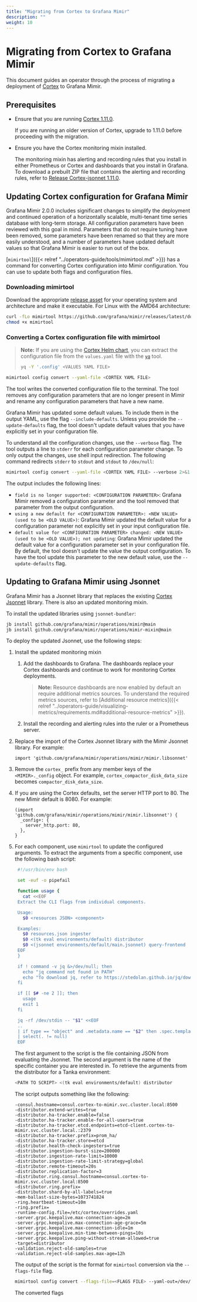 ```yaml
---
title: "Migrating from Cortex to Grafana Mimir"
description: ""
weight: 10
---
```


# Migrating from Cortex to Grafana Mimir

This document guides an operator through the process of migrating a deployment of [Cortex](https://cortexmetrics.io/) to Grafana Mimir.

## Prerequisites

- Ensure that you are running [Cortex 1.11.0](https://github.com/cortexproject/cortex/releases).

  If you are running an older version of Cortex, upgrade to 1.11.0 before proceeding with the migration.

- Ensure you have the Cortex monitoring mixin installed.

  The monitoring mixin has alerting and recording rules that you install in either Prometheus or Cortex and dashboards that you install in Grafana.
  To download a prebuilt ZIP file that contains the alerting and recording rules, refer to [Release Cortex-jsonnet 1.11.0](https://github.com/grafana/cortex-jsonnet/releases/download/1.11.0/cortex-mixin.zip).

## Updating Cortex configuration for Grafana Mimir

Grafana Mimir 2.0.0 includes significant changes to simplify the deployment and continued operation of a horizontally scalable, multi-tenant time series database with long-term storage.
All configuration parameters have been reviewed with this goal in mind.
Parameters that do not require tuning have been removed, some parameters have been renamed so that they are more easily understood, and a number of parameters have updated default values so that Grafana Mimir is easier to run out of the box.

[`mimirtool`]({{< relref "../operators-guide/tools/mimirtool.md" >}}) has a command for converting Cortex configuration into Mimir configuration.
You can use to update both flags and configuration files.

### Downloading mimirtool

Download the appropriate [release asset](https://github.com/grafana/mimir/releases/latest) for your operating system and architecture and make it executable.
For Linux with the AMD64 architecture:

```bash
curl -fLo mimirtool https://github.com/grafana/mimir/releases/latest/download/mimirtool-linux-amd64
chmod +x mimirtool
```

### Converting a Cortex configuration file with mimirtool

> **Note:** If you are using the [Cortex Helm chart](https://github.com/cortexproject/cortex-helm-chart), you can extract the configuration file from the `values.yaml` file with the [`yq`](https://github.com/kislyuk/yq) tool.
>
> ```bash
> yq -Y '.config' <VALUES YAML FILE>
> ```

```bash
mimirtool config convert --yaml-file <CORTEX YAML FILE>
```

The tool writes the converted configuration file to the terminal.
The tool removes any configuration parameters that are no longer present in Mimir and rename any configuration parameters that have a new name.

Grafana Mimir has updated some default values.
To include them in the output YAML, use the flag `--include-defaults`.
Unless you provide the `--update-defaults` flag, the tool doesn't update default values that you have explicitly set in your configuration file.

To understand all the configuration changes, use the `--verbose` flag.
The tool outputs a line to `stderr` for each configuration parameter change.
To only output the changes, use shell input redirection.
The following command redirects `stderr` to `stdout` and `stdout` to `/dev/null`:

```bash
mimirtool config convert --yaml-file <CORTEX YAML FILE> --verbose 2>&1 1>/dev/null
```

The output includes the following lines:

- `field is no longer supported: <CONFIGURATION PARAMETER>`:
  Grafana Mimir removed a configuration parameter and the tool removed that parameter from the output configuration.
- `using a new default for <CONFIGURATION PARAMETER>: <NEW VALUE> (used to be <OLD VALUE>)`:
  Grafana Mimir updated the default value for a configuration parameter not explicitly set in your input configuration file.
- `default value for <CONFIGURATION PARAMETER> changed: <NEW VALUE> (used to be <OLD VALUE>); not updating`:
  Grafana Mimir updated the default value for a configuration parameter set in your configuration file.
  By default, the tool doesn't update the value the output configuration.
  To have the tool update this parameter to the new default value, use the `--update-defaults` flag.

## Updating to Grafana Mimir using Jsonnet

Grafana Mimir has a Jsonnet library that replaces the existing [Cortex Jsonnet](https://github.com/grafana/cortex-jsonnet) library.
There is also an updated monitoring mixin.

To install the updated libraries using `jsonnet-bundler`:

```bash
jb install github.com/grafana/mimir/operations/mimir@main
jb install github.com/grafana/mimir/operations/mimir-mixin@main
```

To deploy the updated Jsonnet, use the following steps:

1. Install the updated monitoring mixin
   1. Add the dashboards to Grafana. The dashboards replace your Cortex dashboards and continue to work for monitoring Cortex deployments.
      > **Note:** Resource dashboards are now enabled by default an require additional metrics sources.
      > To understand the required metrics sources, refer to [Additional resource metrics]({{< relref "../operators-guide/visualizing-metrics/requirements.md#additional-resource-metrics" >}}).
   1. Install the recording and alerting rules into the ruler or a Prometheus server.
1. Replace the import of the Cortex Jsonnet library with the Mimir Jsonnet library.
   For example:
   ```jsonnet
   import 'github.com/grafana/mimir/operations/mimir/mimir.libsonnet'
   ```
1. Remove the `cortex_` prefix from any member keys of the `<MIMIR>._config` object.
   For example, `cortex_compactor_disk_data_size` becomes `compactor_disk_data_size`.
1. If you are using the Cortex defaults, set the server HTTP port to 80.
   The new Mimir default is 8080.
   For example:
   ```jsonnet
   (import 'github.com/grafana/mimir/operations/mimir/mimir.libsonnet') {
     _config+: {
       server_http.port: 80,
     },
   }
   ```
1. For each component, use `mimirtool` to update the configured arguments.
   To extract the arguments from a specific component, use the following bash script:

   ```bash
    #!/usr/bin/env bash

    set -euf -o pipefail

    function usage {
      cat <<EOF
    Extract the CLI flags from individual components.

    Usage:
      $0 <resources JSON> <component>

    Examples:
      $0 resources.json ingester
      $0 <(tk eval environments/default) distributor
      $0 <(jsonnet environments/default/main.jsonnet) query-frontend
    EOF
    }

    if ! command -v jq &>/dev/null; then
      echo "jq command not found in PATH"
      echo "To download jq, refer to https://stedolan.github.io/jq/download/."
    fi

    if [[ $# -ne 2 ]]; then
      usage
      exit 1
    fi

    jq -rf /dev/stdin -- "$1" <<EOF
    ..
    | if type == "object" and .metadata.name == "$2" then .spec.template.spec.containers[]?.args[] else null end
    | select(. != null)
    EOF
   ```

   The first argument to the script is the file containing JSON from evaluating the Jsonnet.
   The second argument is the name of the specific container you are interested in.
   To retrieve the arguments from the distributor for a Tanka environment:

   ```bash
   <PATH TO SCRIPT> <(tk eval environments/default) distributor
   ```

   The script outputs something like the following:

   ```console
   -consul.hostname=consul.cortex-to-mimir.svc.cluster.local:8500
   -distributor.extend-writes=true
   -distributor.ha-tracker.enable=false
   -distributor.ha-tracker.enable-for-all-users=true
   -distributor.ha-tracker.etcd.endpoints=etcd-client.cortex-to-mimir.svc.cluster.local.:2379
   -distributor.ha-tracker.prefix=prom_ha/
   -distributor.ha-tracker.store=etcd
   -distributor.health-check-ingesters=true
   -distributor.ingestion-burst-size=200000
   -distributor.ingestion-rate-limit=10000
   -distributor.ingestion-rate-limit-strategy=global
   -distributor.remote-timeout=20s
   -distributor.replication-factor=3
   -distributor.ring.consul.hostname=consul.cortex-to-mimir.svc.cluster.local:8500
   -distributor.ring.prefix=
   -distributor.shard-by-all-labels=true
   -mem-ballast-size-bytes=1073741824
   -ring.heartbeat-timeout=10m
   -ring.prefix=
   -runtime-config.file=/etc/cortex/overrides.yaml
   -server.grpc.keepalive.max-connection-age=2m
   -server.grpc.keepalive.max-connection-age-grace=5m
   -server.grpc.keepalive.max-connection-idle=1m
   -server.grpc.keepalive.min-time-between-pings=10s
   -server.grpc.keepalive.ping-without-stream-allowed=true
   -target=distributor
   -validation.reject-old-samples=true
   -validation.reject-old-samples.max-age=12h
   ```

   The output of the script is the format for `mimirtool` conversion via the `--flags-file` flag.

   ```bash
   mimirtool config convert --flags-file=<FLAGS FILE> --yaml-out=/dev/null
   ```

   The converted flags
